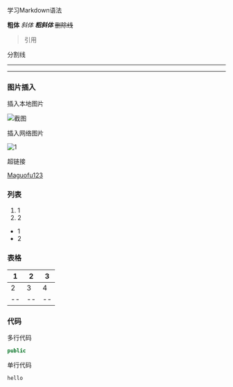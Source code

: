 学习Markdown语法

**粗体**
*斜体*
***粗斜体***
~~删除线~~

>引用

分割线

---
***

### 图片插入

插入本地图片

![截图](E:\desktopfiles\图片\untitled3.jpg)

插入网络图片

![1]()

超链接

[Maguofu123](https://github.com/Maguofu123)

### 列表

1. 1
2. 2

- 1
- 2

### 表格
|1|2|3|
|--|--|--|
|2|3|4|
|--|--|--|

### 代码
多行代码
```java 
public
```

单行代码

`hello`
